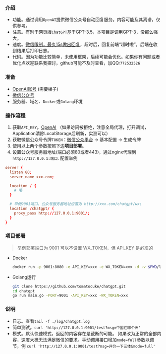 ### 介绍
- 功能。通过调用`OpenAI`提供微信公众号自动回复服务。内容可能及其离谱，仅供参考。
- 注意。有别于网页版`ChatGPT`基于GPT-3.5，本项目是调用GPT-3，没那么强大。
- 速度。[微信限制，最久15s做出回复](https://developers.weixin.qq.com/doc/offiaccount/Message_Management/Passive_user_reply_message.html)，超时后，回复前端“超时啦”，后端在收到结果后打印日志。
- 代码。因为功能比较简单，未使用框架，后续可能会优化。如果你有问题或者优化点欢迎联系我探讨，github可能不及时查看，加QQ:`772532526`

### 准备
- [OpenAI账号](https://beta.openai.com) (需要梯子)
- [微信公众号](https://mp.weixin.qq.com/)
- 服务器、域名、`Docker`或`Golang`环境

### 操作流程
1. 获取`API_KEY`。[OpenAI](https://beta.openai.com/account/api-keys) （如果访问被拒绝，注意全局代理，打开调试，Application清除LocalStorage后刷新，实测可以）
2. 获取微信公众号令牌`TOKEN`：[微信公众平台](https://mp.weixin.qq.com/) -> 基本配置 -> 生成令牌 
3. 使用以上两个参数按照下边**项目部署**。
4. 设置公众号服务器地址(端口必须80或者443)，通过nginx代理到`http://127.0.0.1:端口`. 配置举例
  ```conf
  server {
    listen 80;
    server_name xxx.com;

    location / {
      # 略
    }

    # 举例9001端口，公众号服务器地址设置为 http://xxx.com/chatgpt/wx; 
    location /chatgpt/ {
      proxy_pass http://127.0.0.1:9001/;
    }
  }
  ```


### 项目部署
> 举例部署端口为 9001
> 可以不设置 WX_TOKEN，但 API_KEY 是必须的

- Docker
  ```bash
  docker run -p 9001:8080 -e API_KEY=xxx -e WX_TOKEN=xxx -d -v $PWD/log:/app/log tomatocuke/openai
  ```
- Golang运行
  ```bash 
  git clone https://github.com/tomatocuke/chatgpt.git
  cd chatgpt
  go run main.go -PORT=9001 -API_KEY=xxx -WX_TOKEN=xxx 
  ```

### 说明
- 日志。查看`tail -f ./log/chatgpt.log`
- 简单测试。`curl 'http://127.0.0.1:9001/test?msg=中国在哪个洲'` 
- 模式。默认快速模式，返回的内容存在是截断的可能。  如果改为正常的全部内容，速度大概无法满足微信的要求。手动调用接口增加`mode=full`参数以调节，例 `curl 'http://127.0.0.1:9001/test?msg=评价一下三体&mode=full'`